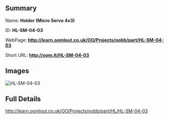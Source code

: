 

## Summary
 
Name: __Holder (Micro Servo 4x3)__

ID: __HL-SM-04-03__

WebPage: __http://learn.oomlout.co.uk/OO/Projects/oobb/part/HL-SM-04-03__

Short URL: __http://oom.lt/HL-SM-04-03__


## Images
![HL-SM-04-03](http://oomlout.com/oomlout-OOBB/part/HL/HL-SM-04-03/OOBB-HL-SM-04-03_420.png)




## Full Details

 http://learn.oomlout.co.uk/OO/Projects/oobb/part/HL/HL-SM-04-03


